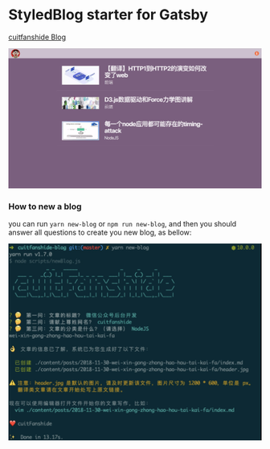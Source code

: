 # StyledBlog starter for Gatsby

[cuitfanshide Blog](http://207.148.126.69:3002)

![](static/screens/demo-screencast.png)

### How to new a blog

you can run `yarn new-blog` or `npm run new-blog`, and then you should answer all questions to create you new blog, as bellow:

![new-blog](static/screens/new-blog.jpg)
